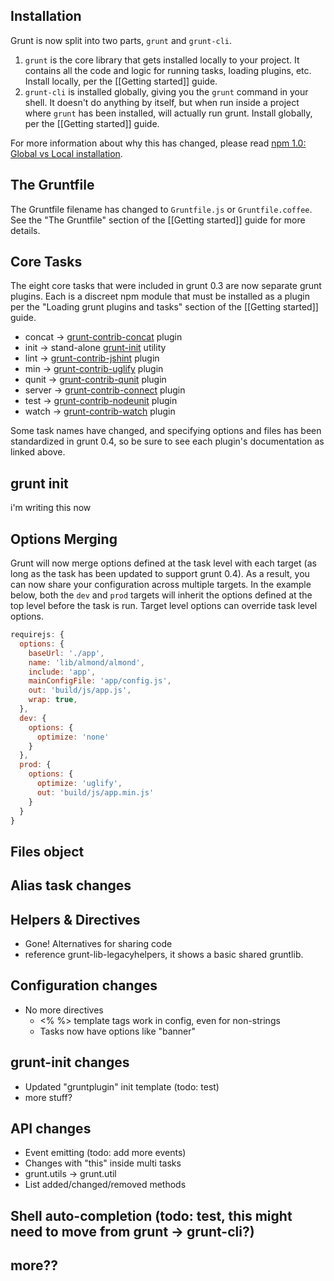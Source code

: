 ## Installation
Grunt is now split into two parts, `grunt` and `grunt-cli`.

1. `grunt` is the core library that gets installed locally to your project. It contains all the code and logic for running tasks, loading plugins, etc. Install locally, per the [[Getting started]] guide.
1. `grunt-cli` is installed globally, giving you the `grunt` command in your shell. It doesn't do anything by itself, but when run inside a project where `grunt` has been installed, will actually run grunt. Install globally, per the [[Getting started]] guide.

For more information about why this has changed, please read [npm 1.0: Global vs Local installation](http://blog.nodejs.org/2011/03/23/npm-1-0-global-vs-local-installation).

## The Gruntfile
The Gruntfile filename has changed to `Gruntfile.js` or `Gruntfile.coffee`. See the "The Gruntfile" section of the [[Getting started]] guide for more details.

## Core Tasks
The eight core tasks that were included in grunt 0.3 are now separate grunt plugins. Each is a discreet npm module that must be installed as a plugin per the "Loading grunt plugins and tasks" section of the [[Getting started]] guide.

* concat → [grunt-contrib-concat](/gruntjs/grunt-contrib-concat) plugin
* init → stand-alone [grunt-init](/gruntjs/grunt-init) utility
* lint → [grunt-contrib-jshint](/gruntjs/grunt-contrib-jshint) plugin
* min → [grunt-contrib-uglify](/gruntjs/grunt-contrib-uglify) plugin
* qunit → [grunt-contrib-qunit](/gruntjs/grunt-contrib-qunit) plugin
* server → [grunt-contrib-connect](/gruntjs/grunt-contrib-connect) plugin
* test → [grunt-contrib-nodeunit](/gruntjs/grunt-contrib-nodeunit) plugin
* watch → [grunt-contrib-watch](/gruntjs/grunt-contrib-watch) plugin

Some task names have changed, and specifying options and files has been standardized in grunt 0.4, so be sure to see each plugin's documentation as linked above.

## grunt init
i'm writing this now


## Options Merging

Grunt will now merge options defined at the task level with each target (as long as the task has been updated to support grunt 0.4).  As a result, you can now share your configuration across multiple targets.  In the example below, both the `dev` and `prod` targets will inherit the options defined at the top level before the task is run.  Target level options can override task level options.

```js
requirejs: {
  options: {
    baseUrl: './app',
    name: 'lib/almond/almond',
    include: 'app',
    mainConfigFile: 'app/config.js',
    out: 'build/js/app.js',
    wrap: true,
  },
  dev: {
    options: {
      optimize: 'none'
    }
  },
  prod: {
    options: {
      optimize: 'uglify',
      out: 'build/js/app.min.js'
    }
  }
}
```

## Files object



## Alias task changes


## Helpers & Directives
* Gone! Alternatives for sharing code
* reference grunt-lib-legacyhelpers, it shows a basic shared gruntlib.


## Configuration changes
* No more directives
  * <% %> template tags work in config, even for non-strings
  * Tasks now have options like "banner"


## grunt-init changes
* Updated "gruntplugin" init template (todo: test)
* more stuff?


## API changes
* Event emitting (todo: add more events)
* Changes with "this" inside multi tasks
* grunt.utils -> grunt.util
* List added/changed/removed methods


## Shell auto-completion (todo: test, this might need to move from grunt -> grunt-cli?)


## more??
